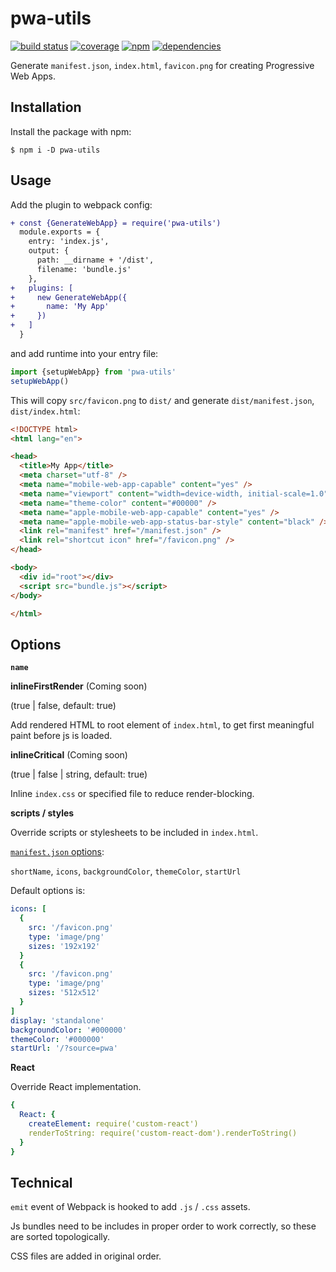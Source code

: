 # pwa-utils

[![build status](https://github.com/dk00/pwa-utils/workflows/build/badge.svg)](https://github.com/dk00/pwa-utils/actions)
[![coverage](https://codecov.io/gh/dk00/pwa-utils/branch/master/graph/badge.svg)](//codecov.io/gh/dk00/pwa-utils)
[![npm](https://img.shields.io/npm/v/pwa-utils.svg)](//npm.im/pwa-utils)
[![dependencies](https://david-dm.org/dk00/pwa-utils/status.svg)](//david-dm.org/dk00/pwa-utils)

Generate `manifest.json`, `index.html`, `favicon.png` for creating Progressive Web Apps.

## Installation

Install the package with npm:

`$ npm i -D pwa-utils`

## Usage

Add the plugin to webpack config:

```diff
+ const {GenerateWebApp} = require('pwa-utils')
  module.exports = {
    entry: 'index.js',
    output: {
      path: __dirname + '/dist',
      filename: 'bundle.js'
    },
+   plugins: [
+     new GenerateWebApp({
+       name: 'My App'
+     })
+   ]
  }
```

and add runtime into your entry file:

```js
import {setupWebApp} from 'pwa-utils'
setupWebApp()
```

This will copy `src/favicon.png` to `dist/` and generate `dist/manifest.json`, `dist/index.html`:

```html
<!DOCTYPE html>
<html lang="en">

<head>
  <title>My App</title>
  <meta charset="utf-8" />
  <meta name="mobile-web-app-capable" content="yes" />
  <meta name="viewport" content="width=device-width, initial-scale=1.0" />
  <meta name="theme-color" content="#00000" />
  <meta name="apple-mobile-web-app-capable" content="yes" />
  <meta name="apple-mobile-web-app-status-bar-style" content="black" />
  <link rel="manifest" href="/manifest.json" />
  <link rel="shortcut icon" href="/favicon.png" />
</head>

<body>
  <div id="root"></div>
  <script src="bundle.js"></script>
</body>

</html>
```

## Options

**`name`**

**inlineFirstRender** (Coming soon)

(true | false, default: true)

Add rendered HTML to root element of `index.html`, to get first meaningful paint before js is loaded.

**inlineCritical** (Coming soon)

(true | false | string, default: true)

Inline `index.css` or specified file to reduce render-blocking.


**scripts / styles**

Override scripts or stylesheets to be included in `index.html`.

[`manifest.json` options](https://developers.google.com/web/fundamentals/web-app-manifest/):

`shortName`, `icons`, `backgroundColor`, `themeColor`, `startUrl`

Default options is:

```yml
icons: [
  {
    src: '/favicon.png'
    type: 'image/png'
    sizes: '192x192'
  }
  {
    src: '/favicon.png'
    type: 'image/png'
    sizes: '512x512'
  }
]
display: 'standalone'
backgroundColor: '#000000'
themeColor: '#000000'
startUrl: '/?source=pwa'
```

**React**

Override React implementation.


```yml
{
  React: {
    createElement: require('custom-react')
    renderToString: require('custom-react-dom').renderToString()
  }
}
```

## Technical

`emit` event of Webpack is hooked to add `.js` / `.css` assets.

Js bundles need to be includes in proper order to work correctly, so these are sorted topologically.

CSS files are added in original order.
